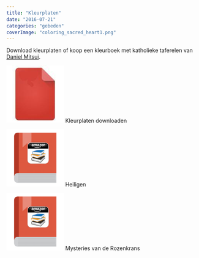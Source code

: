 ```yaml
---
title: "Kleurplaten"
date: "2016-07-21"
categories: "gebeden"
coverImage: "coloring_sacred_heart1.png"
---
```


Download kleurplaten of koop een kleurboek met katholieke taferelen van [Daniel Mitsui](http://www.danielmitsui.com/).

<!--more-->

[![document](images/document-150x150.jpg)](http://www.danielmitsui.com/00_pages/free_downloads.html) Kleurplaten downloaden

[![e-book-amazon](images/e-book-amazon-150x150.png)](https://www.amazon.com/Saints-Adult-Coloring-Book/dp/1594717249) Heiligen

[![e-book-amazon](images/e-book-amazon-150x150.png)](https://www.avemariapress.com/product/1-59471-584-X/The-Mysteries-of-the-Rosary/) Mysteries van de Rozenkrans
